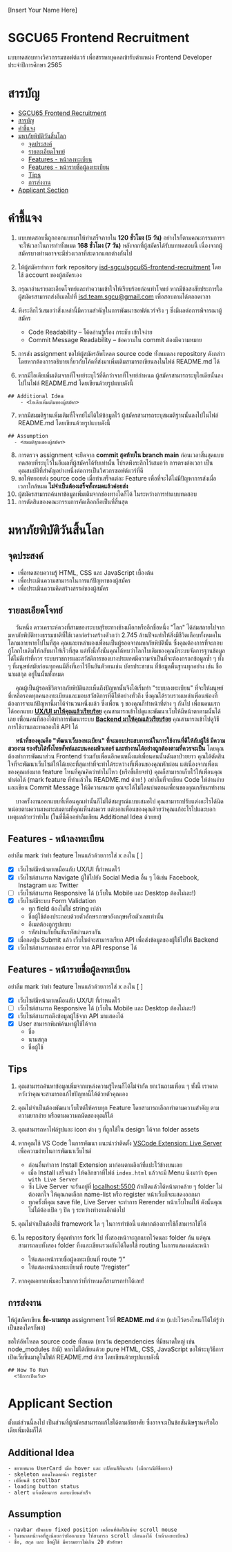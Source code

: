 [Insert Your Name Here]

# SGCU65 Frontend Recruitment

แบบทดสอบทางวิศวกรรมซอฟต์แวร์ เพื่อสรรหาบุคคลเข้ารับตำแหน่ง Frontend Developer ประจำปีการศึกษา 2565

# สารบัญ

- [SGCU65 Frontend Recruitment](#sgcu65-frontend-recruitment)
- [สารบัญ](#สารบัญ)
- [คำชี้แจง](#คำชี้แจง)
- [มหาภัยพิบัติวันสิ้นโลก](#มหาภัยพิบัติวันสิ้นโลก)
  - [จุดประสงค์](#จุดประสงค์)
  - [รายละเอียดโจทย์](#รายละเอียดโจทย์)
  - [Features - หน้าลงทะเบียน](#features---หน้าลงทะเบียน)
  - [Features - หน้ารายชื่อผู้ลงทะเบียน](#features---หน้ารายชื่อผู้ลงทะเบียน)
  - [Tips](#tips)
  - [การส่งงาน](#การส่งงาน)
- [Applicant Section](#applicant-section)

# คำชี้แจง

1. แบบทดสอบนี้ถูกออกแบบมาให้ทำเสร็จภายใน **120 ชั่วโมง (5 วัน)** อย่างไรก็ตามคณะกรรมการฯ จะให้เวลาในการทำทั้งหมด **168 ชั่วโมง (7 วัน)** หลังจากที่ผู้สมัครได้รับบททดสอบนี้ เนื่องจากผู้สมัครบางท่านอาจจะมีช่วงเวลาที่สะดวกแตกต่างกันไป
2. ให้ผู้สมัครทำการ fork repository [isd-sgcu/sgcu65-frontend-recruitment](https://github.com/isd-sgcu/sgcu65-frontend-recruitment) โดยใช้ account ของผู้สมัครเอง
3. กรุณาอ่านรายละเอียดโจทย์และทำความเข้าใจให้เรียบร้อยก่อนทำโจทย์ หากมีข้อสงสัยประการใดผู้สมัครสามารถส่งอีเมลไปที่ isd.team.sgcu@gmail.com เพื่อสอบถามได้ตลอดเวลา
4. พึงระลึกไว้เสมอว่าสิ่งเหล่านี้มีความสำคัญในการพัฒนาซอฟต์แวร์จริง ๆ ซึ่งมีผลต่อการพิจารณาผู้สมัคร

   - Code Readability – โค้ดอ่านรู้เรื่อง กระชับ เข้าใจง่าย
   - Commit Message Readability – ข้อความใน commit ต้องมีความหมาย

5. การส่ง assignment ขอให้ผู้สมัครอัพโหลด source code ทั้งหมดลง repository ดังกล่าว โดยหากต้องการอธิบายเกี่ยวกับโค้ดที่ส่งมาเพิ่มเติมสามารถเขียนลงในไฟล์ README.md ได้
6. หากมีไอเดียเพิ่มเติมจากที่โจทย์ระบุไว้ที่ดีกว่าจากที่โจทย์กำหนด ผู้สมัครสามารถระบุไอเดียนั้นลงไปในไฟล์ README.md โดยเขียนด้วยรูปแบบดังนี้

```
## Additional Idea
    - <ไอเดียเพิ่มเติมของผู้สมัคร>
```

7. หากมีสมมติฐานเพิ่มเติมที่โจทย์ไม่ได้ให้ข้อมูลไว้ ผู้สมัครสามารถระบุสมมติฐานนั้นลงไปในไฟล์ README.md โดยเขียนด้วยรูปแบบดังนี้

```
## Assumption
  - <สมมติฐานของผู้สมัคร>
```

8. การตรวจ assignment จะยึดจาก **commit สุดท้ายใน branch main** ก่อนเวลาสิ้นสุดแบบทดสอบที่ระบุไว้ในอีเมลที่ผู้สมัครได้รับเท่านั้น โปรดพึงระลึกไว้เสมอว่า การตรงต่อเวลา เป็นคุณสมบัติที่สำคัญอย่างหนึ่งต่อการเป็นวิศวกรซอฟต์แวร์ที่ดี
9. ขอให้ทยอยส่ง source code เมื่อทำเสร็จแต่ละ Feature เพื่อที่จะได้ไม่มีปัญหาการส่งเมื่อเวลาใกล้หมด **ไม่จำเป็นต้องเสร็จทั้งหมดแล้วค่อยส่ง**
10. ผู้สมัครสามารถค้นหาข้อมูลเพิ่มเติมจากช่องทางใดก็ได้ ในระหว่างการทำแบบทดสอบ
11. การตัดสินของคณะกรรมการคัดเลือกถือเป็นที่สิ้นสุด

# มหาภัยพิบัติวันสิ้นโลก

## จุดประสงค์

- เพื่อทดสอบความรู้ HTML, CSS และ JavaScript เบื้องต้น
- เพื่อประเมินความสามารถในการแก้ปัญหาของผู้สมัคร
- เพื่อประเมินความคิดสร้างสรรค์ของผู้สมัคร

## รายละเอียดโจทย์

&emsp; วันหนึ่ง ดาวเคราะห์ดวงที่สามของระบบสุริยะทางช้างเผือกหรืออีกชื่อหนึ่ง "โลก" ได้ล่มสลายไปจากมหาภัยพิบัติทางธรรมชาติที่ใช้เวลาก่อร่างสร้างตัวกว่า 2.745 ล้านปีจนทำให้สิ่งมีชีวิตเกือบทั้งหมดในโลกมลายหายไปในที่สุด คุณและเหล่าผองเพื่อนเป็นผู้รอดจากมหาภัยพิบัตินั้น ซึ่งคุณต้องการที่จะกอบกู้โลกใบเดิมให้กลับมาให้เร็วที่สุด แต่ทั้งนี้ทั้งนั้นคุณได้พบว่าโลกใบเดิมของคุณมีระบบจัดการฐานข้อมูลได้ไม่ดีเท่าที่ควร ระบบราชการและสวัสดิการของบางประเทศมีความจำเป็นที่จะต้องกรอกข้อมูลซ้ำ ๆ ทั้ง ๆ ที่มนุษย์สมัยก่อนทุกคนมีสิ่งที่เอาไว้ยืนยันตัวตนเช่น บัตรประชาชน ที่ข้อมูลพื้นฐานทุกอย่าง เช่น ชื่อ นามสกุล อยู่ในนั้นทั้งหมด

&emsp; คุณผู้เป็นผู้รอดชีวิตจากภัยพิบัติและเห็นถึงปัญหานั้นจึงได้เริ่มทำ "ระบบลงทะเบียน" ที่จะให้มนุษย์ที่เหลือรอดทุกคนลงทะเบียนและมอบสวัสดิการที่ดีให้อย่างทั่วถึง ซึ่งคุณได้รวบรวมเหล่าเพื่อนพ้องที่ต้องการจะแก้ปัญหานี้มาได้จำนวนหนึ่งแล้ว ซึ่งเพื่อน ๆ ของคุณก็ทำหน้าที่ต่าง ๆ กันไป เพื่อนคนแรกได้ออกแบบ **[UX/UI มาให้คุณแล้วเรียบร้อย](https://www.figma.com/file/P4zQF5c5xfEITvO4Ojcfox/ISD65-Frontend-Recruitment?node-id=0%3A1)** คุณสามารถเข้าไปดูและพัฒนาเว็บให้มีหน้าตาตามนั้นได้เลย เพื่อนคนที่สองได้ทำการพัฒนาระบบ **[Backend มาให้คุณแล้วเรียบร้อย](http://isd-test.cucheck.in/)** คุณสามารถเข้าไปดูวิธีการใช้งานและทดลองใช้ API ได้

&emsp; **หน้าที่ของคุณคือ "พัฒนาเว็บลงทะเบียน" ที่จะมอบประสบการณ์ในการใช้งานที่ดีให้กับผู้ใช้ มีความสวยงาม รองรับได้ทั้งโทรศัพท์และบนคอมพิวเตอร์ และทำงานได้อย่างถูกต้องตามที่ควรจะเป็น** โดยคุณต้องทำการพัฒนาส่วน Frontend ร่วมกับเพื่อนอีกคนหนึ่งแต่เพื่อนคนนั้นดันลาป่วยยาว คุณได้ตัดสินใจที่จะพัฒนาเว็บไซต์ให้ได้เยอะที่สุดเท่าที่จะทำได้ระหว่างที่เพื่อนของคุณพักผ่อน แต่เนื่องจากเพื่อนของคุณเก่งมาก feature ไหนที่คุณคิดว่าทำไม่ไหว (หรือขี้เกียจทำ) คุณก็สามารถเก็บไว้ให้เพื่อนคุณทำต่อได้ (mark feature ที่ทำแล้วใน README.md ด้วย! ) อย่าลืมที่จะเขียน Code ให้อ่านง่าย และเขียน Commit Message ให้มีความหมาย คุณจะได้ไม่โดนบ่นตอนเพื่อนของคุณกลับมาทำงาน

&emsp; บางครั้งงานออกแบบที่เพื่อนคุณทำนั้นก็ไม่ได้สมบูรณ์แบบเสมอไป คุณสามารถปรับแต่งอะไรได้นิดหน่อยตามความเหมาะสมตามที่คุณเห็นสมควร แต่บอกเพื่อนของคุณด้วยว่าคุณแก้อะไรไปและบอกเหตุผลด้วยว่าทำไม (ในที่นี้คืออย่าลืมเขียน Additional Idea ด้วยยย)

## Features - หน้าลงทะเบียน

อย่าลืม mark ว่าทำ feature ไหนแล้วด้วยการใส่ x ลงใน [ ]

- [x] เว็บไซต์มีหน้าตาเหมือนกับ UX/UI ที่กำหนดไว้
- [x] เว็บไซต์สามารถ Navigate ผู้ใช้ไปยัง Social Media อื่น ๆ ได้เช่น Facebook, Instagram และ Twitter
- [ ] เว็บไซต์สามารถ Responsive ได้ (เว็บใน Mobile และ Desktop ต้องไม่เละ!)
- [x] เว็บไซต์มีระบบ Form Validation
  - ทุก field ต้องไม่ใช่ string เปล่า
  - ชื่อผู้ใช้ต้องประกอบด้วยตัวอักษรภาษาอังกฤษหรือตัวเลขเท่านั้น
  - อีเมลต้องถูกรูปแบบ
  - รหัสผ่านกับยืนยันรหัสผ่านตรงกัน
- [x] เมื่อกดปุ่ม Submit แล้ว เว็บไซต์จะสามารถเรียก API เพื่อส่งข้อมูลของผู้ใช้ไปให้ Backend
- [x] เว็บไซต์สามารถแสดง error จาก API response ได้

## Features - หน้ารายชื่อผู้ลงทะเบียน

อย่าลืม mark ว่าทำ feature ไหนแล้วด้วยการใส่ x ลงใน [ ]

- [x] เว็บไซต์มีหน้าตาเหมือนกับ UX/UI ที่กำหนดไว้
- [ ] เว็บไซต์สามารถ Responsive ได้ (เว็บใน Mobile และ Desktop ต้องไม่เละ!)
- [x] เว็บไซต์สามารถดึงข้อมูลผู้ใช้จาก API มาแสดงได้
- [x] User สามารถพิมพ์ค้นหาผู้ใช้ได้จาก
  - ชื่อ
  - นามสกุล
  - ชื่อผู้ใช้

## Tips

1. คุณสามารถค้นหาข้อมูลเพิ่มจากแหล่งความรู้ไหนก็ได้ไม่จำกัด ยกเว้นถามเพื่อน ๆ ทั้งนี้ เราคาดหวังว่าคุณจะสามารถแก้ไขปัญหานี้ได้ด้วยตัวคุณเอง
2. คุณไม่จำเป็นต้องพัฒนาเว็บไซต์ให้ครบทุก Feature โดยสามารถเลือกทำตามความสำคัญ ตามความยากง่าย หรือตามความถนัดของคุณก็ได้
3. คุณสามารถหาไฟล์รูปและ icon ต่าง ๆ ที่ถูกใช้ใน design ได้จาก folder assets
4. หากคุณใช้ VS Code ในการพัฒนา แนะนำว่าติดตั้ง [VSCode Extension: Live Server](https://marketplace.visualstudio.com/items?itemName=ritwickdey.LiveServer) เพื่อความง่ายในการพัฒนาเว็บไซต์

   - ก่อนอื่นทำการ Install Extension มาก่อนตามลิงก์ที่แปะไว้ข้างบนเลย
   - เมื่อ Install เสร็จแล้ว ให้คลิกขวาที่ไฟล์ `index.html` แล้วจะมี Menu นึงมาว่า `Open with Live Server`
   - ซึ่ง Live Server จะรันอยู่ที่ [localhost:5500](http://localhost:5500) ถ้าเปิดแล้วได้หน้าตาคล้าย ๆ folder ไม่ต้องตกใจ ให้คุณกดเลือก name-list หรือ register หน้าเว็บก็จะแสดงออกมา
   - ทุกครั้งที่คุณ save file, Live Server จะทำการ Rerender หน้าเว็บใหม่ให้ ดังนั้นคุณไม่ได้ต้องเปิด ๆ ปิด ๆ ระหว่างทำงานอีกต่อไป

5. คุณไม่จำเป็นต้องใช้ framework ใด ๆ ในการทำข้อนี้ แต่หากต้องการใช้ก็สามารถใช้ได้
6. ใน repository ที่คุณทำการ fork ไป ทั้งสองหน้าจะถูกแยกไว้คนละ folder กัน แต่คุณสามารถลบทั้งสอง folder ทิ้งและเขียนรวมกันได้โดยใช้ routing ในการแสดงแต่ละหน้า

   - ให้แสดงหน้ารายชื่อผู้ลงทะเบียนที่ route “/”
   - ให้แสดงหน้าลงทะเบียนที่ route “/register”

7. หากคุณอยากเพิ่มอะไรมากกว่าที่กำหนดก็สามารถทำได้เลย!

## การส่งงาน

ให้ผู้สมัครเขียน **ชื่อ-นามสกุล** assignment ไว้ที่ **README.md** ด้วย (แปะไว้ตรงไหนก็ได้ให้รู้ว่าเป็นของใครก็พอ)

ขอให้อัพโหลด source code ทั้งหมด (ยกเว้น dependencies ที่มีขนาดใหญ่ เช่น node_modules ถ้ามี) หากไม่ได้เขียนด้วย pure HTML, CSS, JavaScript ขอให้ระบุวิธีการเปิดเว็บขึ้นมาดูในไฟล์ README.md ด้วย โดยเขียนด้วยรูปแบบดังนี้

```
## How To Run
  <วิธีการเปิดเว็บ>
```

# Applicant Section

ตั้งแต่ส่วนนี้ลงไป เป็นส่วนที่ผู้สมัครสามารถแก้ไขได้ตามอัธยาศัย ซึ่งอาจจะเป็นข้อสันนิษฐานหรือไอเดียเพิ่มเติมก็ได้

## Additional Idea
    - ขยายขนาด UserCard เมื่อ hover และ เปลี่ยนสีพื้นหลัง (เผื่อกรณีที่ชื่อยาว)
    - skeleton ตอนโหลดหน้า register
    - เปลี่ยนสี scrollbar
    - loading button status
    - alert แจ้งเตือนการ ลงทะเบียนสำเร็จ
## Assumption
    - navbar เป็นแบบ fixed position เคลื่อนที่ติดไปแม้จะ scroll mouse
    - ในขนาดหน้าจอที่สูงน้อยกว่าที่ออกแบบ ให้สามารถ scroll เลื่อนลงได้ (หน้าลงทะเบียน)
    - ชื่อ, สกุล และ ชื่อผู้ใช้ มีความยาวไม่เกิน 20 ตัวอักษร
